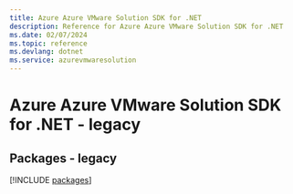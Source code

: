 ```yaml
---
title: Azure Azure VMware Solution SDK for .NET
description: Reference for Azure Azure VMware Solution SDK for .NET
ms.date: 02/07/2024
ms.topic: reference
ms.devlang: dotnet
ms.service: azurevmwaresolution
---
```

# Azure Azure VMware Solution SDK for .NET - legacy
## Packages - legacy
[!INCLUDE [packages](azure-vmware-solution-index.md)]
